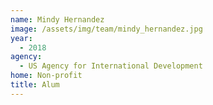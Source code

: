 ```yaml
---
name: Mindy Hernandez
image: /assets/img/team/mindy_hernandez.jpg
year:
  - 2018
agency:
  - US Agency for International Development
home: Non-profit
title: Alum
---
```



